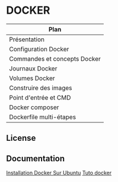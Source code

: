 DOCKER
===

|Plan|
|----------------|
|Présentation|
|Configuration Docker|
|Commandes et concepts Docker|
|Journaux Docker|
|Volumes Docker|
|Construire des images|
|Point d'entrée et CMD|
|Docker composer|
|Dockerfile multi-étapes|
  
## License

## Documentation

[Installation Docker Sur Ubuntu](https://docs.docker.com/desktop/install/ubuntu/)
[Tuto docker](https://docs.docker.com/get-started/)
